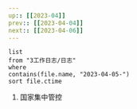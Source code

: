 ```yaml
---
up:: [[2023-04]]
prev:: [[2023-04-04]]
next:: [[2023-04-06]]
---
```


```dataview
list
from "3工作日志/日志"
where
contains(file.name, "2023-04-05-")
sort file.ctime
```
1. 国家集中管控